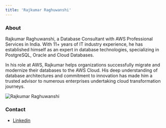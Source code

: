```yaml
---
title: 'Rajkumar Raghuwanshi'
---
```


### About

Rajkumar Raghuwanshi, a Database Consultant with AWS Professional
Services in India. With 11+ years of IT industry experience, he has
established himself as an expert in database technologies,
specializing in PostgreSQL, Oracle and Cloud Databases.

In his role at AWS, Rajkumar helps organizations successfully migrate
and modernize their databases to the AWS Cloud. His deep understanding
of database architectures and commitment to innovation has made him a
trusted advisor to numerous enterprises undertaking cloud
transformation journeys.

![Rajkumar Raghuwanshi](/images/speakers/rajkumar-raghuwanshi.jpeg)

### Contact

- [Linkedin](https://www.linkedin.com/in/rajkumarraghuwanshi/)

